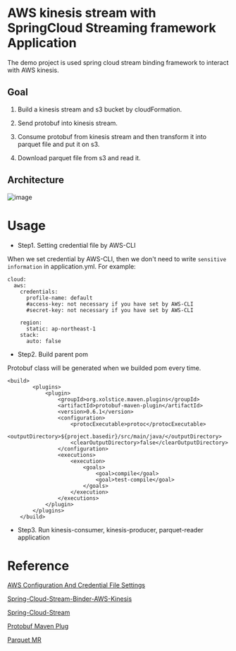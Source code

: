 # AWS kinesis stream with SpringCloud Streaming framework Application

The demo project is used spring cloud stream binding framework to interact with AWS kinesis.

## Goal
1. Build a kinesis stream and s3 bucket by cloudFormation.

2. Send protobuf into kinesis stream.

3. Consume protobuf from kinesis stream and then transform it into parquet file and put it on s3.

4. Download parquet file from s3 and read it.

## Architecture

![image](https://user-images.githubusercontent.com/60870275/168468101-3fdd1da5-c850-4882-a06b-7a935ae6f996.png)

# Usage
- Step1. Setting credential file by AWS-CLI

When we set credential by AWS-CLI, then we don't need to write `sensitive information` in application.yml. For example:
```
cloud:
  aws:
    credentials:
      profile-name: default
      #access-key: not necessary if you have set by AWS-CLI
      #secret-key: not necessary if you have set by AWS-CLI

    region:
      static: ap-northeast-1
    stack:
      auto: false
```

- Step2. Build parent pom

Protobuf class will be generated when we builded pom every time.
```
<build>
		<plugins>
			<plugin>
				<groupId>org.xolstice.maven.plugins</groupId>
				<artifactId>protobuf-maven-plugin</artifactId>
				<version>0.6.1</version>
				<configuration>
					<protocExecutable>protoc</protocExecutable>
					<outputDirectory>${project.basedir}/src/main/java/</outputDirectory>
					<clearOutputDirectory>false</clearOutputDirectory>
				</configuration>
				<executions>
					<execution>
						<goals>
							<goal>compile</goal>
							<goal>test-compile</goal>
						</goals>
					</execution>
				</executions>
			</plugin>
		</plugins>
	</build>
```

- Step3. Run kinesis-consumer, kinesis-producer, parquet-reader application



# Reference
[AWS Configuration And Credential File Settings](https://docs.aws.amazon.com/cli/latest/userguide/cli-configure-files.html)

[Spring-Cloud-Stream-Binder-AWS-Kinesis](https://github.com/spring-cloud/spring-cloud-stream-binder-aws-kinesis/blob/main/spring-cloud-stream-binder-kinesis-docs/src/main/asciidoc/overview.adoc)

[Spring-Cloud-Stream](https://spring.io/projects/spring-cloud-stream#samples)

[Protobuf Maven Plug](https://www.xolstice.org/protobuf-maven-plugin/usage.html)

[Parquet MR](https://github.com/apache/parquet-mr)
